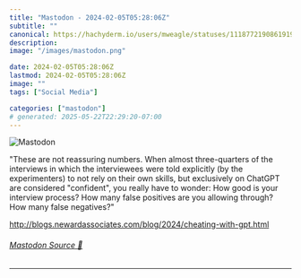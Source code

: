 ```yaml
---
title: "Mastodon - 2024-02-05T05:28:06Z"
subtitle: ""
canonical: https://hachyderm.io/users/mweagle/statuses/111877219086191995
description:
image: "/images/mastodon.png"

date: 2024-02-05T05:28:06Z
lastmod: 2024-02-05T05:28:06Z
image: ""
tags: ["Social Media"]

categories: ["mastodon"]
# generated: 2025-05-22T22:29:20-07:00
---
```

![Mastodon](/images/mastodon.png)

<p>&quot;These are not reassuring numbers. When almost three-quarters of the interviews in which the interviewees were told explicitly (by the experimenters) to not rely on their own skills, but exclusively on ChatGPT are considered &quot;confident&quot;, you really have to wonder: How good is your interview process? How many false positives are you allowing through? How many false negatives?&quot;</p><p><a href="http://blogs.newardassociates.com/blog/2024/cheating-with-gpt.html" target="_blank" rel="nofollow noopener noreferrer" translate="no"><span class="invisible">http://</span><span class="ellipsis">blogs.newardassociates.com/blo</span><span class="invisible">g/2024/cheating-with-gpt.html</span></a></p>


###### [Mastodon Source 🐘](https://hachyderm.io/@mweagle/111877219086191995)

___
